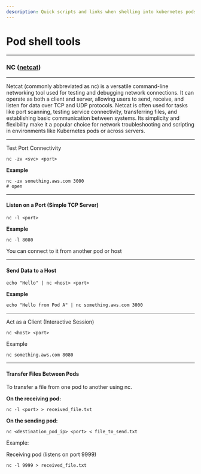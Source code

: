 ```yaml
---
description: Quick scripts and links when shelling into kubernetes pods
---
```


# Pod shell tools

***

### NC ([netcat](https://www.geeksforgeeks.org/introduction-to-netcat/))

***

Netcat (commonly abbreviated as nc) is a versatile command-line networking tool used for testing and debugging network connections. It can operate as both a client and server, allowing users to send, receive, and listen for data over TCP and UDP protocols. Netcat is often used for tasks like port scanning, testing service connectivity, transferring files, and establishing basic communication between systems. Its simplicity and flexibility make it a popular choice for network troubleshooting and scripting in environments like Kubernetes pods or across servers.

***



Test Port Connectivity

```
nc -zv <svc> <port>
```

**Example**

```
nc -zv something.aws.com 3000
# open
```

***

#### Listen on a Port (Simple TCP Server)

```
nc -l <port>
```

**Example**

```
nc -l 8080
```

You can connect to it from another pod or host

***

#### Send Data to a Host

```
echo "Hello" | nc <host> <port>
```

**Example**

```
echo "Hello from Pod A" | nc something.aws.com 3000
```

***

Act as a Client (Interactive Session)

```
nc <host> <port>
```

Example

```
nc something.aws.com 8080
```

***

#### Transfer Files Between Pods

To transfer a file from one pod to another using nc.

**On the receiving pod:**

```
nc -l <port> > received_file.txt
```

**On the sending pod:**

```
nc <destination_pod_ip> <port> < file_to_send.txt
```

Example:

Receiving pod (listens on port 9999)

```
nc -l 9999 > received_file.txt
```
